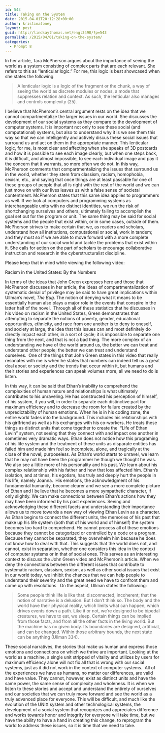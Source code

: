 ```yaml
---
id: 543
title: Taking on the System
date: 2015-04-01T20:12:28+00:00
author: kristinatoney
layout: post
guid: http://lindsaythomas.net/engl3490/?p=543
permalink: /2015/04/01/taking-on-the-system/
categories:
  - Prompt 8
---
```

In her article, Tara McPherson argues about the importance of seeing the world as a system consisting of complex parts that are each relevant. She refers to this as “lenticular logic.” For me, this logic is best showcased when she states the following:

> A lenticular logic is a logic of the fragment or the chunk, a way of seeing the world as discrete modules or nodes, a mode that suppresses relation and context. As such, the lenticular also manages and controls complexity (25).

I believe that McPherson’s central argument rests on the idea that we cannot compartmentalize the larger issues in our world. She discusses the development of our social systems as they compare to the development of computer systems. It is important not only to see these social (and computational) systems, but also to understand why it is we see them this way so that we can intelligently and actively discus these social issues that surround us and act on them in the appropriate manner. This lenticular logic, for me, is most clear and affecting when she speaks of 3D postcards and how it is possible to see each image clearly, but when one steps back, it is difficult, and almost impossible, to see each individual image and pay it the concern that it warrants, so more often we do not. In this way, McPherson comments that compartmentalizing the issues that surround us in the world, whether they stem from classism, racism, homophobia, sexism, etc., and saying that once things are at least passable for one of these groups of people that all is right with the rest of the world and we can just move on with our lives leaves us with a false sense of societal contentment. McPherson states that this same idea applies to programmers as well. If we look at computers and programming systems as interchangeable units with no distinct identities, we run the risk of shortchanging ourselves and others, ultimately failing to accomplish the goal set out for the program or unit. The same thing may be said for social systems and the people that exist within, or in some cases, outside of them. McPherson strives to make certain that we, as readers and scholars, understand how all institutions, computational or social, work in tandem; and they must so if we are able to move forward with a more complete understanding of our social world and tackle the problems that exist within it. She calls for action on the part of scholars to encourage collaborative instruction and research in the cyberstructuralist discipline.

Please keep that in mind while viewing the following video:

Racism in the United States: By the Numbers



In terms of the ideas that John Green expresses here and those that McPherson discusses in her article, the ideas of compartmentalization of systematic denial of privilege may be said to have great implications within Ullman’s novel, _The Bug._ The notion of denying what it means to be essentially human also plays a major role in the events that conspire in the latter half of the novel.  Through all of these statistics that he discusses in his video on racism in the United States, Green demonstrates that attempting to separate the notions of poverty, gender, educational opportunities, ethnicity, and race from one another is to deny to oneself, and society at large, the idea that this issues can and most definitely do directly impact each other, in a sort of cycle; it is impossible to separate one thing from the next, and that is not a bad thing. The more complex of an understanding we have of the world around us, the better we can treat and understand other people; the better we can treat and understand ourselves.  One of the things that John Green states in this video that really resonates with me is when he states that numbers can indeed tell us a great deal about or society and the trends that occur within it, but humans and their stories and experiences can speak volumes more, all we need to do is listen.

In this way, it can be said that Ethan’s inability to comprehend the complexities of human nature and relationships is what ultimately contributes to his unraveling. He has constructed his perception of himself, of his system, if you will, in order to separate each distinctive part for maximum efficiency and to decrease the room for failure created by the unpredictability of human emotions. When he is in his coding zone, the entire world fades into the background. This includes his relationships with his girlfriend as well as his exchanges with his co-workers. He treats these things as distinct units that come together to create the  “Life of Ethan Levin” system, not seeing that they connect with and impact one another in sometimes very dramatic ways. Ethan does not notice how this programing of his life system and the treatment of these units as disparate entities has failed him and made him feel so incomplete, alone, and tragically at the close of the novel, purposeless. As Ethan’s world starts to unravel, we learn that he may not have been the programmer he though we thought he was. We also see a little more of his personality and his past. We learn about his complex relationship with his father and how that loss affected him. Ethan’s isolation, and at times, his egotism, has truly and deeply hurt the people in his life, namely Joanna.  His emotions, the acknowledgment of his fundamental humanity, become clearer and we see a more complete picture of Ethan and I believe that he becomes a more sympathetic character, if only slightly. We can make connections between Ethan’s actions how they may have been informed by his past experiences. Seeing and acknowledging these different facets and understanding their importance allows us to move towards a new way of viewing Ethan Levin as a character. As Ethan begins to connect the different units, the memories of his past that make up his life system (both that of his world and of himself) the system becomes too hard to comprehend. He cannot process all of these emotions because they cannot be categorized or controlled by a code or a program. Because they cannot be separated, they overwhelm him because he does not know how to deal with that. This suggests that the world does not, and cannot, exist in separation, whether one considers this idea in the context of computer systems or in that of social ones. This serves as an interesting context to discuss the John Green video and McPherson’s article. When we deny the connections between the different issues that contribute to systematic racism, classism, sexism, as well as other social issues that exist in our world today, we inhibit the chances that we can help people to understand their severity and the great need we have to confront them and come up with resolutions.  On the aspect, Ullman states the following:

> Some people think life is like that: disconnected, incoherent; that the notion of narrative is a delusion. But I don’t think so. The body and the world have their physical reality, which limits what can happen, which drives events down a path. Like it or not, we’re designed to be bipedal creatures, we have to eat, we sleep. Certain things can be implied from those facts, and from all the other facts in the living world. But the machine has no given body. Its boundaries are designed, artificial, and can be changed. Within those arbitrary bounds, the next state can be anything (Ullman 334).

These social narratives, the stories that make us human and express those emotions and connections on which we thrive are important. Looking at the world as a machine, a single unit stripped of vitality and utilizes by users for maximum efficiency alone will not fix all that is wrong with our social systems, just as it did not work in the context of computer systems.  All of the experiences we have as humans, no matter our differences, are valid and have value. They cannot, however, exist as distinct units and have the same power, the same sense of complexity and wholeness. It is when we listen to these stories and accept and understand the entirety of ourselves and our societies that we can truly move forward and see the world as a truly advanced place for everyone. This will be difficult, and much like the evolution of the UNIX system and other technological systems, the development of a social system that recognizes and appreciates difference and works towards honor and integrity for everyone will take time, but we have the ability to have a hand in creating this change, to reprogram the world to address these issues, so it is time that we need to take.
